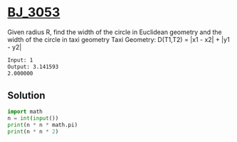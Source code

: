 # [BJ_3053](https://acmicpc.net/problem/3053)

Given radius R, find the width of the circle in Euclidean geometry and the width of the circle in taxi geometry
Taxi Geometry: D(T1,T2) = |x1 - x2| + |y1 - y2| 

```txt
Input: 1
Output: 3.141593
2.000000
```

## Solution

```py
import math
n = int(input())
print(n * n * math.pi)
print(n * n * 2)
```
